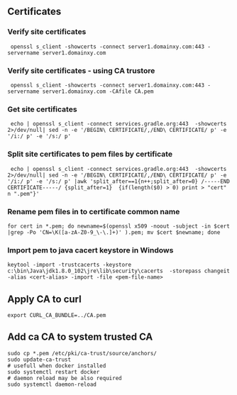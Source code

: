 ## Certificates

### Verify site certificates  
```console
 openssl s_client -showcerts -connect server1.domainxy.com:443 -servername server1.domainxy.com
```

### Verify site certificates - using CA trustore   
```console
 openssl s_client -showcerts -connect server1.domainxy.com:443 -servername server1.domainxy.com -CAfile CA.pem
```


### Get site certificates  
```console
 echo | openssl s_client -connect services.gradle.org:443  -showcerts  2>/dev/null| sed -n -e '/BEGIN\ CERTIFICATE/,/END\ CERTIFICATE/ p' -e  '/i:/ p' -e '/s:/ p'
```

### Split site certificates to pem files by certificate  
```console
 echo | openssl s_client -connect services.gradle.org:443  -showcerts  2>/dev/null| sed -n -e '/BEGIN\ CERTIFICATE/,/END\ CERTIFICATE/ p' -e  '/i:/ p' -e '/s:/ p' |awk 'split_after==1{n++;split_after=0} /-----END CERTIFICATE-----/ {split_after=1}  {if(length($0) > 0) print > "cert" n ".pem"}'
```

### Rename pem files in to certificate common name  
```console
for cert in *.pem; do newname=$(openssl x509 -noout -subject -in $cert |grep -Po 'CN=\K([a-zA-Z0-9_\-\.]+)' ).pem; mv $cert $newname; done
```

### Import pem to java cacert keystore in Windows 
```console
keytool -import -trustcacerts -keystore c:\bin\Java\jdk1.8.0_102\jre\lib\security\cacerts  -storepass changeit -alias <cert-alias> -import -file <pem-file-name>
```

 

## Apply CA to curl 
```console
export CURL_CA_BUNDLE=../CA.pem
```


## Add ca CA to system trusted CA
```console
sudo cp *.pem /etc/pki/ca-trust/source/anchors/
sudo update-ca-trust
# usefull when docker installed
sudo systemctl restart docker
# daemon reload may be also required
sudo systemctl daemon-reload

```
  

